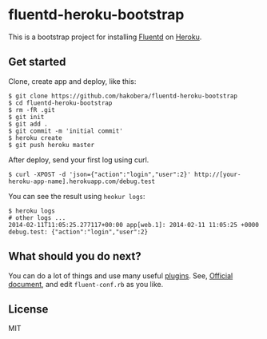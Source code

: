 # fluentd-heroku-bootstrap

This is a bootstrap project for installing [Fluentd](http://fluentd.org) on [Heroku](https://www.heroku.com).

## Get started

Clone, create app and deploy, like this:

```
$ git clone https://github.com/hakobera/fluentd-heroku-bootstrap
$ cd fluentd-heroku-bootstrap
$ rm -fR .git
$ git init
$ git add .
$ git commit -m 'initial commit'
$ heroku create
$ git push heroku master
```

After deploy, send your first log using curl.

```
$ curl -XPOST -d 'json={"action":"login","user":2}' http://[your-heroku-app-name].herokuapp.com/debug.test 
```

You can see the result using `heokur logs`:

```
$ heroku logs
# other logs ...
2014-02-11T11:05:25.277117+00:00 app[web.1]: 2014-02-11 11:05:25 +0000 debug.test: {"action":"login","user":2}
```

## What should you do next?

You can do a lot of things and use many useful [plugins](http://fluentd.org/plugin/).
See, [Official document](http://docs.fluentd.org/articles/config-file), and edit `fluent-conf.rb` as you like.

## License

MIT
